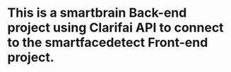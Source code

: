 # This is a smartbrain Back-end project using Clarifai API to connect to the smartfacedetect Front-end project.
